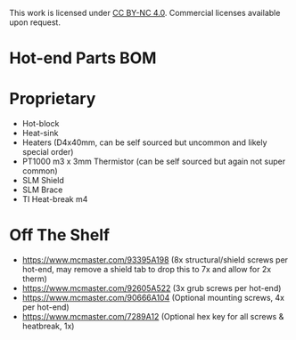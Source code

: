 This work is licensed under [CC BY-NC 4.0](https://creativecommons.org/licenses/by-nc/4.0/). Commercial licenses available upon request.

# Hot-end Parts BOM

# Proprietary
- Hot-block
- Heat-sink
- Heaters (D4x40mm, can be self sourced but uncommon and likely special order)
- PT1000 m3 x 3mm Thermistor (can be self sourced but again not super common)
- SLM Shield
- SLM Brace
- TI Heat-break m4

# Off The Shelf
- https://www.mcmaster.com/93395A198 (8x structural/shield screws per hot-end, may remove a shield tab to drop this to 7x and allow for 2x therm)
- https://www.mcmaster.com/92605A522 (3x grub screws per hot-end)
- https://www.mcmaster.com/90666A104 (Optional mounting screws, 4x per hot-end)
- https://www.mcmaster.com/7289A12 (Optional hex key for all screws & heatbreak, 1x)
